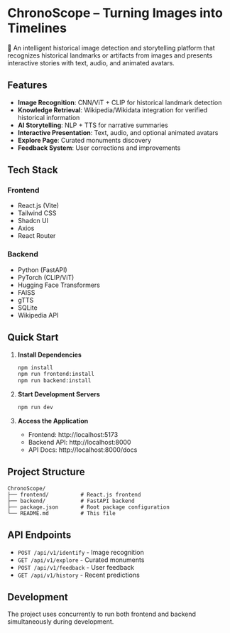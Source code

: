 # ChronoScope – Turning Images into Timelines

🧠 An intelligent historical image detection and storytelling platform that recognizes historical landmarks or artifacts from images and presents interactive stories with text, audio, and animated avatars.

## Features

- **Image Recognition**: CNN/ViT + CLIP for historical landmark detection
- **Knowledge Retrieval**: Wikipedia/Wikidata integration for verified historical information
- **AI Storytelling**: NLP + TTS for narrative summaries
- **Interactive Presentation**: Text, audio, and optional animated avatars
- **Explore Page**: Curated monuments discovery
- **Feedback System**: User corrections and improvements

## Tech Stack

### Frontend
- React.js (Vite)
- Tailwind CSS
- Shadcn UI
- Axios
- React Router

### Backend
- Python (FastAPI)
- PyTorch (CLIP/ViT)
- Hugging Face Transformers
- FAISS
- gTTS
- SQLite
- Wikipedia API

## Quick Start

1. **Install Dependencies**
   ```bash
   npm install
   npm run frontend:install
   npm run backend:install
   ```

2. **Start Development Servers**
   ```bash
   npm run dev
   ```

3. **Access the Application**
   - Frontend: http://localhost:5173
   - Backend API: http://localhost:8000
   - API Docs: http://localhost:8000/docs

## Project Structure

```
ChronoScope/
├── frontend/          # React.js frontend
├── backend/           # FastAPI backend
├── package.json       # Root package configuration
└── README.md          # This file
```

## API Endpoints

- `POST /api/v1/identify` - Image recognition
- `GET /api/v1/explore` - Curated monuments
- `POST /api/v1/feedback` - User feedback
- `GET /api/v1/history` - Recent predictions

## Development

The project uses concurrently to run both frontend and backend simultaneously during development.
